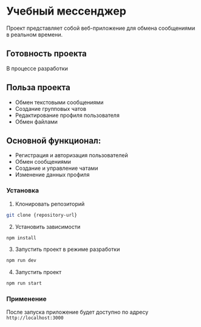 # Учебный мессенджер

Проект представляет собой веб-приложение для обмена сообщениями в реальном времени.

## Готовность проекта

В процессе разработки

## Польза проекта

- Обмен текстовыми сообщениями
- Создание групповых чатов
- Редактирование профиля пользователя
- Обмен файлами

## Основной функционал:

- Регистрация и авторизация пользователей
- Обмен сообщениями
- Создание и управление чатами
- Изменение данных профиля

### Установка

1. Клонировать репозиторий

```bash
git clone {repository-url}
```

2. Установить зависимости

```bash
npm install
```

3. Запустить проект в режиме разработки

```bash
npm run dev
```

4. Запустить проект

```bash
npm run start
```

### Применение

После запуска приложение будет доступно по адресу `http://localhost:3000`

